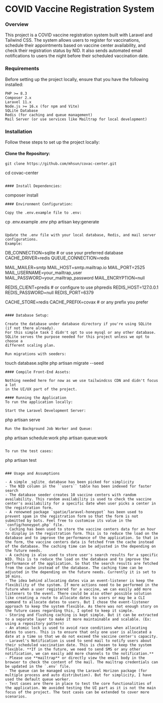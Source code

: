 # COVID Vaccine Registration System

### Overview
This project is a COVID vaccine registration system built with Laravel and Tailwind CSS. The system allows users to register for vaccinations, schedule their appointments based on vaccine center availability, and check their registration status by NID. It also sends automated email notifications to users the night before their scheduled vaccination date.

### Requirements
Before setting up the project locally, ensure that you have the following installed:
````
PHP >= 8.3
Composer 2.x
Laravel 11.x
Node.js >= 16.x (for npm and Vite)
SQLite Database
Redis (for caching and queue management)
Mail Server (or use services like Mailtrap for local development)
````

### Installation
Follow these steps to set up the project locally:

#### Clone the Repository:

````
git clone https://github.com/mhsun/covac-center.git
````

cd covac-center
````

#### Install Dependencies:
````
composer install
````
#### Environment Configuration:

Copy the .env.example file to .env:

````
cp .env.example .env
php artisan key:generate
````

Update the .env file with your local database, Redis, and mail server configurations.
Example:

````
DB_CONNECTION=sqlite # or use your preferred database
CACHE_DRIVER=redis
QUEUE_CONNECTION=redis

MAIL_MAILER=smtp
MAIL_HOST=smtp.mailtrap.io
MAIL_PORT=2525
MAIL_USERNAME=your_mailtrap_user
MAIL_PASSWORD=your_mailtrap_password
MAIL_ENCRYPTION=null

REDIS_CLIENT=predis # or configure to use phpredis
REDIS_HOST=127.0.0.1
REDIS_PASSWORD=null
REDIS_PORT=6379

CACHE_STORE=redis
CACHE_PREFIX=covax # or any prefix you prefer
````

#### Database Setup:

Create the database under database directory if you're using SQLite (if not there already).
For this simple task I didn't opt to use mysql or any other database. 
SQLite serves the purpose needed for this project unless we opt to choose a 
different scaling plan.

Run migrations with seeders:

````
touch database.sqlite
php artisan migrate --seed
````
#### Compile Front-End Assets:

Nothing needed here for now as we use tailwindcss CDN and didn't focus a lot
in the UI/UX part of the project.

#### Running the Application
To run the application locally:

Start the Laravel Development Server:

````
php artisan serve
````
Run the Background Job Worker and Queue:
````
php artisan schedule:work
php artisan queue:work
````

To run the test cases:
````
php artisan test
````

### Usage and Assumptions

- A simple _sqlite_ database has been picked for simplicity
- The NID column in the ``users`` table has been indexed for faster search
- The database seeder creates 10 vaccine centers with random availability. This random availability is used to check the vaccine center's availability for a specific date when user picks a center in the registration form.
- A renowned package `spatie/laravel-honeypot` has been used to prevent spam in the registration form so that the form is not submitted by bots. Feel free to customise its value in the `config/honeypot.php` file.
- Caching has been used to store the vaccine centers data for an hour to display in the registration form. This is to reduce the load on the database and to improve the performance of the application. So that in the form, the vaccine centers data is fetched from the cache instead of the database. The caching time can be adjusted in the depending on the future needs.
- A caching is also used to store user's search results for a specific NID. This is to reduce the load on the database and to improve the performance of the application. So that the search results are fetched from the cache instead of the database. The caching time can be adjusted in the depending on the future needs. Currently it is set to 10 mins.
- The idea behind allocating dates via an event-listener is keep the flexibility of the system. If more actions need to be performed in the future when a user registered for a vaccine, we can easily add more listeners to the event. There could be also other possible solution like creating a route to allocate dates to users or may be a CLI command to allocate dates to users. But I chose the event-listener approach to keep the system flexible. As there was not enough story on the future cases regarding this, I opted to keep it simple.
- Storing and flushing caching is kept simple. But it can be extracted to a separate layer to make it more maintainable and scalable. (Ex: using a repository pattern)
- An atomic lock is used to avoid race conditions when allocating dates to users. This is to ensure that only one user is allocated a date at a time so that we do not exceed the vaccine center's capacity.
- Laravel's Notification is used to send mail to notify users about their scheduled vaccination date. This is chosen to keep the system flexible. **If in the future, we need to send SMS or any other notification, we can easily add more channels to the notification.**
- Please use **mailtrap** or directly view the email body in the browser to check the content of the mail. The mailtrap credentials can be updated in the `.env` file.
- The queue can be managed using the Laravel Horizon package (for multiple process and auto distribution). But for simplicity, I have used the default queue worker.
- Test cases are there in place to test the core functionalities of the application. We avoided testing the UI part as it is not the main focus of the project. The test cases can be extended to cover more scenarios.
